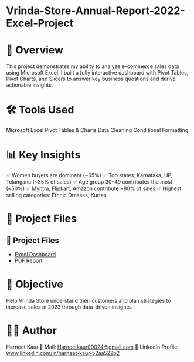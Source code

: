 # Vrinda-Store-Annual-Report-2022-Excel-Project

# 📌 Overview
This project demonstrates my ability to analyze e-commerce sales data using Microsoft Excel. I built a fully interactive dashboard with Pivot Tables, Pivot Charts, and Slicers to answer key business questions and derive actionable insights.

# 🛠️ Tools Used
Microsoft Excel
Pivot Tables & Charts
Data Cleaning
Conditional Formatting

# 📊 Key Insights
✅ Women buyers are dominant (~65%)
✅ Top states: Karnataka, UP, Telangana (~35% of sales)
✅ Age group 30–49 contributes the most (~50%)
✅ Myntra, Flipkart, Amazon contribute ~80% of sales
✅ Highest selling categories: Ethnic Dresses, Kurtas

# 🔗 Project Files
## 🔗 Project Files  
- [Excel Dashboard](https://github.com/Harneetkaur-24/Vrinda-Store-Annual-Report-2022-Excel-Project/blob/main/Vrinda-Store-Annual-Report-2022-Excel-Project.xlsx)  
- [PDF Report](https://github.com/Harneetkaur-24/Vrinda-Store-Annual-Report-2022-Excel-Project/blob/main/Vrinda-Store-Annual-Report-2022-Excel-Project.pdf.pdf)  


# 🎯 Objective
Help Vrinda Store understand their customers and plan strategies to increase sales in 2023 through data-driven insights.

# 👩‍💻 Author

Harneet Kaur 📧 Mail: Harneetkaur00024@gmail.com 🔗 LinkedIn Profile: www.linkedin.com/in/harneet-kaur-52aa522b2
